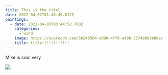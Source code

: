 ```yaml
---
title: This is the titel
date: 2022-04-02T01:40:49.812Z
paintings:
  - date: 2022-04-03T03:44:52.760Z
    categories:
      - wind
    image: https://ucarecdn.com/5b240564-e090-4ff6-a48b-3574b099b08e/
    title: title!!!!!!!!!!!!
---
```

Mike is cool very 

![](https://ucarecdn.com/72c4e408-4b34-4005-86c3-511a033713d5/-/preview/-/grayscale/)